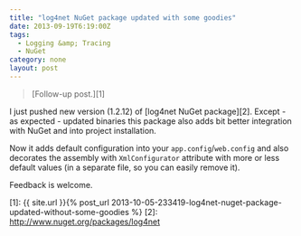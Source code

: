 ```yaml
---
title: "log4net NuGet package updated with some goodies"
date: 2013-09-19T6:19:00Z
tags:
  - Logging &amp; Tracing
  - NuGet
category: none
layout: post
---
```

> [Follow-up post.][1]

I just pushed new version (1.2.12) of [log4net NuGet package][2]. Except - as expected - updated binaries this package also adds bit better integration with NuGet and into project installation.

<!-- excerpt -->

Now it adds default configuration into your `app.config`/`web.config` and also decorates the assembly with `XmlConfigurator` attribute with more or less default values (in a separate file, so you can easily remove it).

Feedback is welcome.

[1]: {{ site.url }}{% post_url 2013-10-05-233419-log4net-nuget-package-updated-without-some-goodies %}
[2]: http://www.nuget.org/packages/log4net
